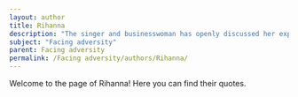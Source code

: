 ```yaml
---
layout: author
title: Rihanna
description: "The singer and businesswoman has openly discussed her experiences growing up in Barbados, facing abuse, and overcoming personal challenges to become a global icon."
subject: "Facing adversity"
parent: Facing adversity
permalink: /Facing adversity/authors/Rihanna/
---
```


Welcome to the page of Rihanna! Here you can find their quotes.
